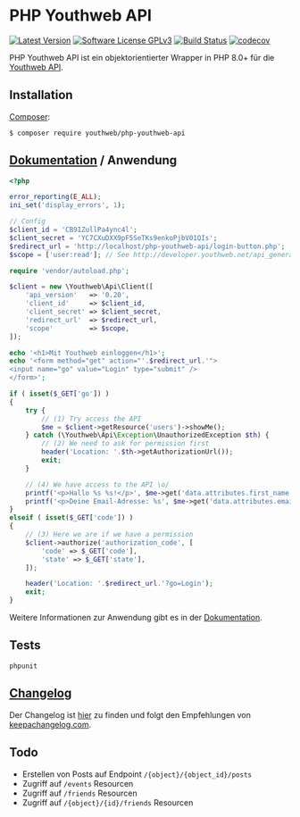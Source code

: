 # PHP Youthweb API

[![Latest Version](https://img.shields.io/github/release/youthweb/php-youthweb-api.svg)](https://github.com/youthweb/php-youthweb-api/releases)
[![Software License GPLv3](http://img.shields.io/badge/License-GPLv3-brightgreen.svg)](LICENSE)
[![Build Status](https://github.com/youthweb/php-youthweb-api/actions/workflows/ci.yml/badge.svg?branch=v0.x)](https://github.com/youthweb/php-youthweb-api/actions)
[![codecov](https://codecov.io/gh/youthweb/php-youthweb-api/branch/v0.x/graph/badge.svg?token=vWBAUXTFLI)](https://codecov.io/gh/youthweb/php-youthweb-api)

PHP Youthweb API ist ein objektorientierter Wrapper in PHP 8.0+ für die [Youthweb API](https://github.com/youthweb/youthweb-api).

## Installation

[Composer](http://getcomposer.org/):

```
$ composer require youthweb/php-youthweb-api
```

## [Dokumentation](docs/README.md) / Anwendung

```php
<?php

error_reporting(E_ALL);
ini_set('display_errors', 1);

// Config
$client_id = 'CB91ZullPa4ync4l';
$client_secret = 'YC7CXuDXX9pF5SeTKs9enkoPjbV01QIs';
$redirect_url = 'http://localhost/php-youthweb-api/login-button.php';
$scope = ['user:read']; // See http://developer.youthweb.net/api_general_scopes.html

require 'vendor/autoload.php';

$client = new \Youthweb\Api\Client([
    'api_version'   => '0.20',
    'client_id'     => $client_id,
    'client_secret' => $client_secret,
    'redirect_url'  => $redirect_url,
    'scope'         => $scope,
]);

echo '<h1>Mit Youthweb einloggen</h1>';
echo '<form method="get" action="'.$redirect_url.'">
<input name="go" value="Login" type="submit" />
</form>';

if ( isset($_GET['go']) )
{
    try {
        // (1) Try access the API
        $me = $client->getResource('users')->showMe();
    } catch (\Youthweb\Api\Exception\UnauthorizedException $th) {
        // (2) We need to ask for permission first
        header('Location: '.$th->getAuthorizationUrl());
        exit;
    }

    // (4) We have access to the API \o/
    printf('<p>Hallo %s %s!</p>', $me->get('data.attributes.first_name'), $me->get('data.attributes.last_name'));
    printf('<p>Deine Email-Adresse: %s', $me->get('data.attributes.email'));
}
elseif ( isset($_GET['code']) )
{
    // (3) Here we are if we have a permission
    $client->authorize('authorization_code', [
        'code' => $_GET['code'],
        'state' => $_GET['state'],
    ]);

    header('Location: '.$redirect_url.'?go=Login');
    exit;
}
```

Weitere Informationen zur Anwendung gibt es in der [Dokumentation](docs/README.md).

## Tests

```
phpunit
```

## [Changelog](CHANGELOG.md)

Der Changelog ist [hier](CHANGELOG.md) zu finden und folgt den Empfehlungen von [keepachangelog.com](http://keepachangelog.com/).

## Todo

- Erstellen von Posts auf Endpoint `/{object}/{object_id}/posts`
- Zugriff auf `/events` Resourcen
- Zugriff auf `/friends` Resourcen
- Zugriff auf `/{object}/{id}/friends` Resourcen
